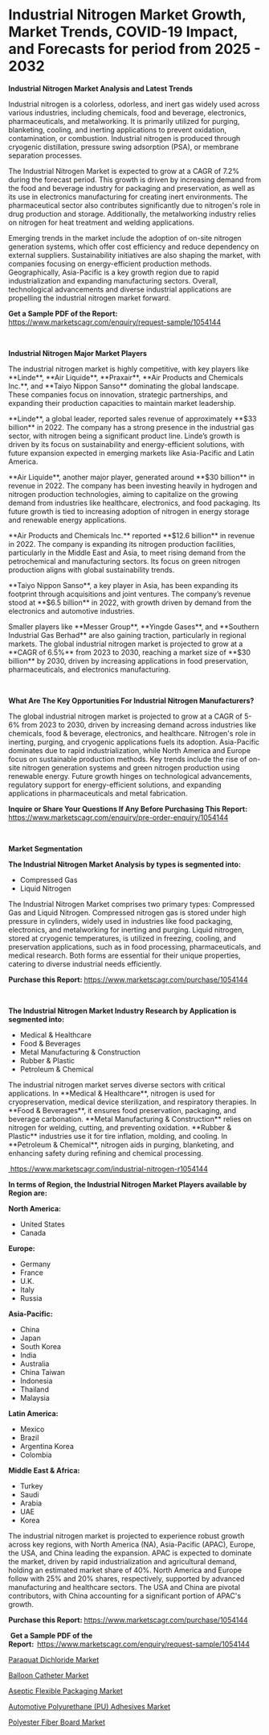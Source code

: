 <p><h1>Industrial Nitrogen Market Growth, Market Trends, COVID-19 Impact, and Forecasts for period from 2025 - 2032</h1></p><p><strong>Industrial Nitrogen Market Analysis and Latest Trends</strong></p>
<p><p>Industrial nitrogen is a colorless, odorless, and inert gas widely used across various industries, including chemicals, food and beverage, electronics, pharmaceuticals, and metalworking. It is primarily utilized for purging, blanketing, cooling, and inerting applications to prevent oxidation, contamination, or combustion. Industrial nitrogen is produced through cryogenic distillation, pressure swing adsorption (PSA), or membrane separation processes.</p><p>The Industrial Nitrogen Market is expected to grow at a CAGR of 7.2% during the forecast period. This growth is driven by increasing demand from the food and beverage industry for packaging and preservation, as well as its use in electronics manufacturing for creating inert environments. The pharmaceutical sector also contributes significantly due to nitrogen's role in drug production and storage. Additionally, the metalworking industry relies on nitrogen for heat treatment and welding applications.</p><p>Emerging trends in the market include the adoption of on-site nitrogen generation systems, which offer cost efficiency and reduce dependency on external suppliers. Sustainability initiatives are also shaping the market, with companies focusing on energy-efficient production methods. Geographically, Asia-Pacific is a key growth region due to rapid industrialization and expanding manufacturing sectors. Overall, technological advancements and diverse industrial applications are propelling the industrial nitrogen market forward.</p></p>
<p><strong>Get a Sample PDF of the Report:&nbsp;</strong> <a href="https://www.marketscagr.com/enquiry/request-sample/1054144?utm_campaign=1920&utm_medium=2&utm_source=Github&utm_content=ia&utm_term=25012025&utm_id=industrial-nitrogen">https://www.marketscagr.com/enquiry/request-sample/1054144</a></p>
<p>&nbsp;</p>
<p><strong>Industrial Nitrogen Major Market Players</strong></p>
<p><p>The industrial nitrogen market is highly competitive, with key players like **Linde**, **Air Liquide**, **Praxair**, **Air Products and Chemicals Inc.**, and **Taiyo Nippon Sanso** dominating the global landscape. These companies focus on innovation, strategic partnerships, and expanding their production capacities to maintain market leadership.</p><p>**Linde**, a global leader, reported sales revenue of approximately **$33 billion** in 2022. The company has a strong presence in the industrial gas sector, with nitrogen being a significant product line. Linde’s growth is driven by its focus on sustainability and energy-efficient solutions, with future expansion expected in emerging markets like Asia-Pacific and Latin America.</p><p>**Air Liquide**, another major player, generated around **$30 billion** in revenue in 2022. The company has been investing heavily in hydrogen and nitrogen production technologies, aiming to capitalize on the growing demand from industries like healthcare, electronics, and food packaging. Its future growth is tied to increasing adoption of nitrogen in energy storage and renewable energy applications.</p><p>**Air Products and Chemicals Inc.** reported **$12.6 billion** in revenue in 2022. The company is expanding its nitrogen production facilities, particularly in the Middle East and Asia, to meet rising demand from the petrochemical and manufacturing sectors. Its focus on green nitrogen production aligns with global sustainability trends.</p><p>**Taiyo Nippon Sanso**, a key player in Asia, has been expanding its footprint through acquisitions and joint ventures. The company’s revenue stood at **$6.5 billion** in 2022, with growth driven by demand from the electronics and automotive industries.</p><p>Smaller players like **Messer Group**, **Yingde Gases**, and **Southern Industrial Gas Berhad** are also gaining traction, particularly in regional markets. The global industrial nitrogen market is projected to grow at a **CAGR of 6.5%** from 2023 to 2030, reaching a market size of **$30 billion** by 2030, driven by increasing applications in food preservation, pharmaceuticals, and electronics manufacturing.</p></p>
<p>&nbsp;</p>
<p><strong>What Are The Key Opportunities For Industrial Nitrogen Manufacturers?</strong></p>
<p><p>The global industrial nitrogen market is projected to grow at a CAGR of 5-6% from 2023 to 2030, driven by increasing demand across industries like chemicals, food & beverage, electronics, and healthcare. Nitrogen's role in inerting, purging, and cryogenic applications fuels its adoption. Asia-Pacific dominates due to rapid industrialization, while North America and Europe focus on sustainable production methods. Key trends include the rise of on-site nitrogen generation systems and green nitrogen production using renewable energy. Future growth hinges on technological advancements, regulatory support for energy-efficient solutions, and expanding applications in pharmaceuticals and metal fabrication.</p></p>
<p><strong>Inquire or Share Your Questions If Any Before Purchasing This Report:</strong> <a href="https://www.marketscagr.com/enquiry/pre-order-enquiry/1054144?utm_campaign=1920&utm_medium=2&utm_source=Github&utm_content=ia&utm_term=25012025&utm_id=industrial-nitrogen">https://www.marketscagr.com/enquiry/pre-order-enquiry/1054144</a></p>
<p>&nbsp;</p>
<p><strong>Market Segmentation</strong></p>
<p><strong>The Industrial Nitrogen Market Analysis by types is segmented into:</strong></p>
<p><ul><li>Compressed Gas</li><li>Liquid Nitrogen</li></ul></p>
<p><p>The Industrial Nitrogen Market comprises two primary types: Compressed Gas and Liquid Nitrogen. Compressed nitrogen gas is stored under high pressure in cylinders, widely used in industries like food packaging, electronics, and metalworking for inerting and purging. Liquid nitrogen, stored at cryogenic temperatures, is utilized in freezing, cooling, and preservation applications, such as in food processing, pharmaceuticals, and medical research. Both forms are essential for their unique properties, catering to diverse industrial needs efficiently.</p></p>
<p><strong>Purchase this Report:&nbsp;</strong><a href="https://www.marketscagr.com/purchase/1054144?utm_campaign=1920&utm_medium=2&utm_source=Github&utm_content=ia&utm_term=25012025&utm_id=industrial-nitrogen">https://www.marketscagr.com/purchase/1054144</a></p>
<p>&nbsp;</p>
<p><strong>The Industrial Nitrogen Market Industry Research by Application is segmented into:</strong></p>
<p><ul><li>Medical & Healthcare</li><li>Food & Beverages</li><li>Metal Manufacturing & Construction</li><li>Rubber & Plastic</li><li>Petroleum & Chemical</li></ul></p>
<p><p>The industrial nitrogen market serves diverse sectors with critical applications. In **Medical & Healthcare**, nitrogen is used for cryopreservation, medical device sterilization, and respiratory therapies. In **Food & Beverages**, it ensures food preservation, packaging, and beverage carbonation. **Metal Manufacturing & Construction** relies on nitrogen for welding, cutting, and preventing oxidation. **Rubber & Plastic** industries use it for tire inflation, molding, and cooling. In **Petroleum & Chemical**, nitrogen aids in purging, blanketing, and enhancing safety during refining and chemical processing.</p></p>
<p><a href="https://www.marketscagr.com/industrial-nitrogen-r1054144?utm_campaign=1920&utm_medium=2&utm_source=Github&utm_content=ia&utm_term=25012025&utm_id=industrial-nitrogen">&nbsp;https://www.marketscagr.com/industrial-nitrogen-r1054144</a></p>
<p><strong>In terms of Region, the Industrial Nitrogen Market Players available by Region are:</strong></p>
<p>
    <p> <strong> North America: </strong>
        <ul>
            <li>United States</li>
            <li>Canada</li>
        </ul>
        </p> 
    <p> <strong> Europe: </strong>
        <ul>
            <li>Germany</li>
            <li>France</li>
            <li>U.K.</li>
            <li>Italy</li>
            <li>Russia</li>
        </ul>
        </p> 
    <p> <strong> Asia-Pacific: </strong>
        <ul>
            <li>China</li>
            <li>Japan</li>
            <li>South Korea</li>
            <li>India</li>
            <li>Australia</li>
            <li>China Taiwan</li>
            <li>Indonesia</li>
            <li>Thailand</li>
            <li>Malaysia</li>
        </ul>
        </p> 
    <p> <strong> Latin America: </strong>
        <ul>
            <li>Mexico</li>
            <li>Brazil</li>
            <li>Argentina Korea</li>
            <li>Colombia</li>
        </ul>
        </p> 
    <p> <strong> Middle East & Africa: </strong>
        <ul>
            <li>Turkey</li>
            <li>Saudi</li>
            <li>Arabia</li>
            <li>UAE</li>
            <li>Korea</li>
        </ul>
    </p>
    </p>
<p><p>The industrial nitrogen market is projected to experience robust growth across key regions, with North America (NA), Asia-Pacific (APAC), Europe, the USA, and China leading the expansion. APAC is expected to dominate the market, driven by rapid industrialization and agricultural demand, holding an estimated market share of 40%. North America and Europe follow with 25% and 20% shares, respectively, supported by advanced manufacturing and healthcare sectors. The USA and China are pivotal contributors, with China accounting for a significant portion of APAC's growth.</p></p>
<p><strong>Purchase this Report: </strong><a href="https://www.marketscagr.com/purchase/1054144?utm_campaign=1920&utm_medium=2&utm_source=Github&utm_content=ia&utm_term=25012025&utm_id=industrial-nitrogen">https://www.marketscagr.com/purchase/1054144</a></p>
<p>&nbsp;<strong>Get a Sample PDF of the Report:&nbsp;&nbsp;</strong><a href="https://www.marketscagr.com/enquiry/request-sample/1054144?utm_campaign=1920&utm_medium=2&utm_source=Github&utm_content=ia&utm_term=25012025&utm_id=industrial-nitrogen">https://www.marketscagr.com/enquiry/request-sample/1054144</a></p>
<p><strong></strong></p>
<p><p><a href="https://github.com/nemcemakoi/Market-Research-Report-List-1/blob/main/paraquat-dichloride-market.md?utm_campaign=1920&utm_medium=2&utm_source=Github&utm_content=ia&utm_term=25012025&utm_id=industrial-nitrogen">Paraquat Dichloride Market</a></p><p><a href="https://www.linkedin.com/pulse/global-balloon-catheter-marketacomprehensive-analysis-cmtef?utm_campaign=1920&utm_medium=2&utm_source=Github&utm_content=ia&utm_term=25012025&utm_id=industrial-nitrogen">Balloon Catheter Market</a></p><p><a href="https://www.linkedin.com/pulse/aseptic-flexible-packaging-market-revolution-driving-uw1yf?utm_campaign=1920&utm_medium=2&utm_source=Github&utm_content=ia&utm_term=25012025&utm_id=industrial-nitrogen">Aseptic Flexible Packaging Market</a></p><p><a href="https://www.linkedin.com/pulse/mapping-automotive-polyurethane-pu-adhesives-market-trends-pqyrf?utm_campaign=1920&utm_medium=2&utm_source=Github&utm_content=ia&utm_term=25012025&utm_id=industrial-nitrogen">Automotive Polyurethane (PU) Adhesives Market</a></p><p><a href="https://github.com/ChiragRP21/Market-Research-Report-List-7/blob/main/polyester-fiber-board-market.md?utm_campaign=1920&utm_medium=2&utm_source=Github&utm_content=ia&utm_term=25012025&utm_id=industrial-nitrogen">Polyester Fiber Board Market</a></p></p>